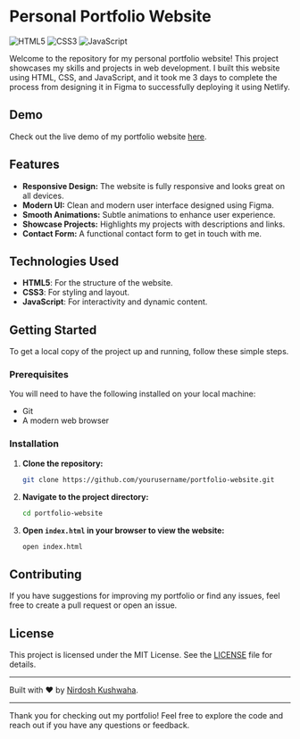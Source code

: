 # Personal Portfolio Website

![HTML5](https://img.shields.io/badge/HTML5-E34F26?style=for-the-badge&logo=html5&logoColor=white)
![CSS3](https://img.shields.io/badge/CSS3-1572B6?style=for-the-badge&logo=css3&logoColor=white)
![JavaScript](https://img.shields.io/badge/JavaScript-F7DF1E?style=for-the-badge&logo=javascript&logoColor=black)

Welcome to the repository for my personal portfolio website! This project showcases my skills and projects in web development. I built this website using HTML, CSS, and JavaScript, and it took me 3 days to complete the process from designing it in Figma to successfully deploying it using Netlify.

## Demo

Check out the live demo of my portfolio website [here](https://wonderful-kulfi-a80053.netlify.app/).

## Features

- **Responsive Design:** The website is fully responsive and looks great on all devices.
- **Modern UI:** Clean and modern user interface designed using Figma.
- **Smooth Animations:** Subtle animations to enhance user experience.
- **Showcase Projects:** Highlights my projects with descriptions and links.
- **Contact Form:** A functional contact form to get in touch with me.

## Technologies Used

- **HTML5**: For the structure of the website.
- **CSS3**: For styling and layout.
- **JavaScript**: For interactivity and dynamic content.

## Getting Started

To get a local copy of the project up and running, follow these simple steps.

### Prerequisites

You will need to have the following installed on your local machine:

- Git
- A modern web browser

### Installation

1. **Clone the repository:**

    ```bash
    git clone https://github.com/yourusername/portfolio-website.git
    ```

2. **Navigate to the project directory:**

    ```bash
    cd portfolio-website
    ```

3. **Open `index.html` in your browser to view the website:**

    ```bash
    open index.html
    ```

## Contributing

If you have suggestions for improving my portfolio or find any issues, feel free to create a pull request or open an issue.

## License

This project is licensed under the MIT License. See the [LICENSE](LICENSE) file for details.

---

Built with ❤️ by [Nirdosh Kushwaha](mailto:nirdoshkushwaha75@gmail.com).

---

Thank you for checking out my portfolio! Feel free to explore the code and reach out if you have any questions or feedback.
